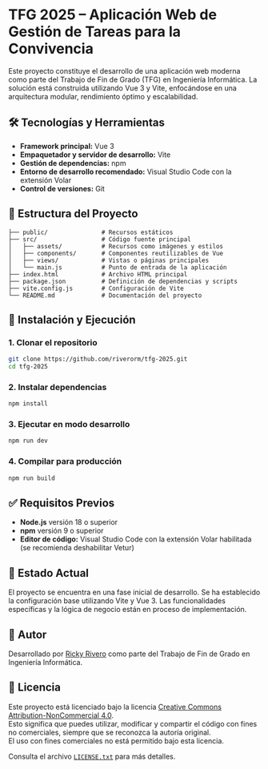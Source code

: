 # TFG 2025 – Aplicación Web de Gestión de Tareas para la Convivencia

Este proyecto constituye el desarrollo de una aplicación web moderna como parte del Trabajo de Fin de Grado (TFG) en Ingeniería Informática. La solución está construida utilizando Vue 3 y Vite, enfocándose en una arquitectura modular, rendimiento óptimo y escalabilidad.

## 🛠 Tecnologías y Herramientas

* **Framework principal:** Vue 3
* **Empaquetador y servidor de desarrollo:** Vite
* **Gestión de dependencias:** npm
* **Entorno de desarrollo recomendado:** Visual Studio Code con la extensión Volar
* **Control de versiones:** Git

## 📁 Estructura del Proyecto

```
├── public/               # Recursos estáticos
├── src/                  # Código fuente principal
│   ├── assets/           # Recursos como imágenes y estilos
│   ├── components/       # Componentes reutilizables de Vue
│   ├── views/            # Vistas o páginas principales
│   └── main.js           # Punto de entrada de la aplicación
├── index.html            # Archivo HTML principal
├── package.json          # Definición de dependencias y scripts
├── vite.config.js        # Configuración de Vite
└── README.md             # Documentación del proyecto
```

## 🚀 Instalación y Ejecución

### 1. Clonar el repositorio

```bash
git clone https://github.com/riverorm/tfg-2025.git
cd tfg-2025
```

### 2. Instalar dependencias

```bash
npm install
```

### 3. Ejecutar en modo desarrollo

```bash
npm run dev
```

### 4. Compilar para producción

```bash
npm run build
```

## ✅ Requisitos Previos

* **Node.js** versión 18 o superior
* **npm** versión 9 o superior
* **Editor de código:** Visual Studio Code con la extensión Volar habilitada (se recomienda deshabilitar Vetur)

## 📌 Estado Actual

El proyecto se encuentra en una fase inicial de desarrollo. Se ha establecido la configuración base utilizando Vite y Vue 3. Las funcionalidades específicas y la lógica de negocio están en proceso de implementación.

## 👤 Autor

Desarrollado por [Ricky Rivero](https://github.com/riverorm) como parte del Trabajo de Fin de Grado en Ingeniería Informática.

## 📄 Licencia

Este proyecto está licenciado bajo la licencia [Creative Commons Attribution-NonCommercial 4.0](https://creativecommons.org/licenses/by-nc/4.0/deed.es).  
Esto significa que puedes utilizar, modificar y compartir el código con fines no comerciales, siempre que se reconozca la autoría original.  
El uso con fines comerciales no está permitido bajo esta licencia.

Consulta el archivo [`LICENSE.txt`](./LICENSE.txt) para más detalles.

